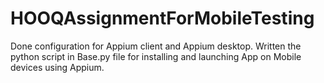 # HOOQAssignmentForMobileTesting
Done configuration for Appium client and Appium desktop.
Written the python script in Base.py file for installing and launching App on Mobile devices using Appium.
